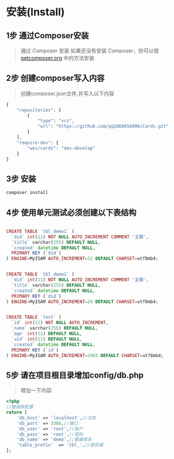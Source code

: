 安装(Install)
=========================

1步 通过Composer安装
-------------------------
> 通过 Composer 安装
如果还没有安装 Composer，你可以按 [getcomposer.org](https://getcomposer.org/) 中的方法安装


2步 创建composer写入内容
-------------------------
> 创建composer.json文件,并写入以下内容

```php
{
	"repositories": [
        {
            "type": "vcs",
            "url": "https://github.com/qq1060656096/Cards.git"
        }
    ],
	"require-dev": {
		"wei/cards": "dev-develop"
    }
}	
```


3步 安装
-------------------------
```php
composer install
```

4步 使用单元测试必须创建以下表结构
-------------------------
```php

CREATE TABLE `tbl_demo1` (
  `did` int(11) NOT NULL AUTO_INCREMENT COMMENT '主键',
  `title` varchar(255) DEFAULT NULL,
  `created` datetime DEFAULT NULL,
  PRIMARY KEY (`did`)
) ENGINE=MyISAM AUTO_INCREMENT=32 DEFAULT CHARSET=utf8mb4;


CREATE TABLE `tbl_demo2` (
  `did` int(11) NOT NULL AUTO_INCREMENT COMMENT '主键',
  `title` varchar(255) DEFAULT NULL,
  `created` datetime DEFAULT NULL,
  PRIMARY KEY (`did`)
) ENGINE=MyISAM AUTO_INCREMENT=29 DEFAULT CHARSET=utf8mb4;


CREATE TABLE `test` (
  `id` int(11) NOT NULL AUTO_INCREMENT,
  `name` varchar(255) DEFAULT NULL,
  `age` int(11) DEFAULT NULL,
  `uid` int(11) DEFAULT NULL,
  `created` datetime DEFAULT NULL,
  PRIMARY KEY (`id`)
) ENGINE=MyISAM AUTO_INCREMENT=3965 DEFAULT CHARSET=utf8mb4;
```

5步 请在项目根目录增加config/db.php
-------------------------
> 增加一下内容:
```php
<?php
//数据库配置
return [
    'db_host' => 'localhost',//主机
    'db_port' => 3306,//端口
    'db_user' => 'root',//账户
    'db_pass' => 'root',//密码
    'db_name' => 'demo',//数据库名
    'table_prefix'  => 'tbl_',//表前缀
];



```